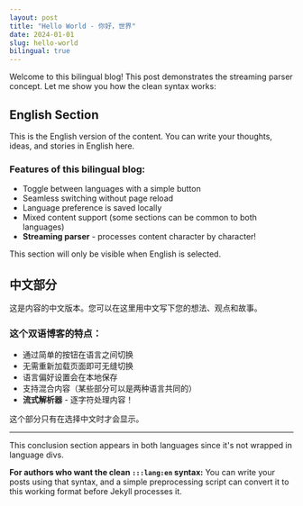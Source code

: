 ```yaml
---
layout: post
title: "Hello World - 你好，世界"
date: 2024-01-01
slug: hello-world
bilingual: true
---
```


<div class="bilingual-post" markdown="1">

Welcome to this bilingual blog! This post demonstrates the streaming parser concept. Let me show you how the clean syntax works:

<div class="lang-content lang-en" data-lang="en" markdown="1">

## English Section

This is the English version of the content. You can write your thoughts, ideas, and stories in English here.

### Features of this bilingual blog:
- Toggle between languages with a simple button
- Seamless switching without page reload
- Language preference is saved locally
- Mixed content support (some sections can be common to both languages)
- **Streaming parser** - processes content character by character!

This section will only be visible when English is selected.

</div>

<div class="lang-content lang-zh" data-lang="zh" markdown="1">

## 中文部分

这是内容的中文版本。您可以在这里用中文写下您的想法、观点和故事。

### 这个双语博客的特点：
- 通过简单的按钮在语言之间切换
- 无需重新加载页面即可无缝切换
- 语言偏好设置会在本地保存
- 支持混合内容（某些部分可以是两种语言共同的）
- **流式解析器** - 逐字符处理内容！

这个部分只有在选择中文时才会显示。

</div>

---

This conclusion section appears in both languages since it's not wrapped in language divs.

**For authors who want the clean `:::lang:en` syntax:** You can write your posts using that syntax, and a simple preprocessing script can convert it to this working format before Jekyll processes it.

</div>